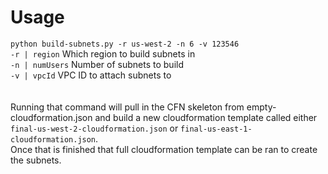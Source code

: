 # Usage
`python build-subnets.py -r us-west-2 -n 6 -v 123546` <br/>
`-r | region` Which region to build subnets in <br/>
`-n | numUsers` Number of subnets to build <br/>
`-v | vpcId` VPC ID to attach subnets to <br/>
<br/><br/>
Running that command will pull in the CFN skeleton from empty-cloudformation.json and build a new cloudformation template called either `final-us-west-2-cloudformation.json` or `final-us-east-1-cloudformation.json`. <br/> 
Once that is finished that full cloudformation template can be ran to create the subnets.